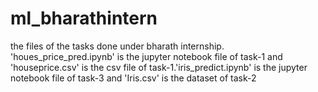 # ml_bharathintern
the files of the tasks done under bharath internship. 'houes_price_pred.ipynb' is the jupyter notebook file of task-1 and 'houseprice.csv' is the csv file of task-1.'iris_predict.ipynb' is the jupyter notebook file of task-3 and 'Iris.csv' is the dataset of task-2
